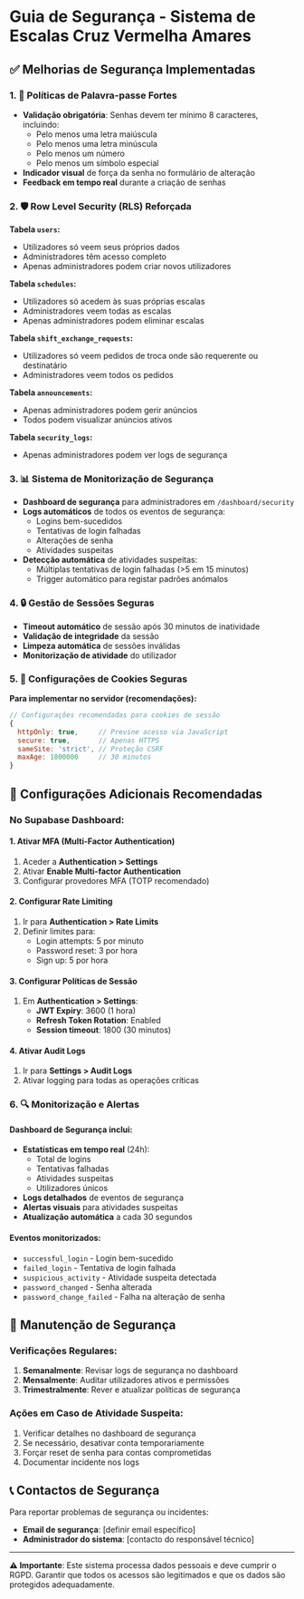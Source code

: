 # Guia de Segurança - Sistema de Escalas Cruz Vermelha Amares

## ✅ Melhorias de Segurança Implementadas

### 1. 🔐 Políticas de Palavra-passe Fortes
- **Validação obrigatória**: Senhas devem ter mínimo 8 caracteres, incluindo:
  - Pelo menos uma letra maiúscula
  - Pelo menos uma letra minúscula  
  - Pelo menos um número
  - Pelo menos um símbolo especial
- **Indicador visual** de força da senha no formulário de alteração
- **Feedback em tempo real** durante a criação de senhas

### 2. 🛡️ Row Level Security (RLS) Reforçada
**Tabela `users`:**
- Utilizadores só veem seus próprios dados
- Administradores têm acesso completo
- Apenas administradores podem criar novos utilizadores

**Tabela `schedules`:**
- Utilizadores só acedem às suas próprias escalas
- Administradores veem todas as escalas
- Apenas administradores podem eliminar escalas

**Tabela `shift_exchange_requests`:**
- Utilizadores só veem pedidos de troca onde são requerente ou destinatário
- Administradores veem todos os pedidos

**Tabela `announcements`:**
- Apenas administradores podem gerir anúncios
- Todos podem visualizar anúncios ativos

**Tabela `security_logs`:**
- Apenas administradores podem ver logs de segurança

### 3. 📊 Sistema de Monitorização de Segurança
- **Dashboard de segurança** para administradores em `/dashboard/security`
- **Logs automáticos** de todos os eventos de segurança:
  - Logins bem-sucedidos
  - Tentativas de login falhadas
  - Alterações de senha
  - Atividades suspeitas
- **Detecção automática** de atividades suspeitas:
  - Múltiplas tentativas de login falhadas (>5 em 15 minutos)
  - Trigger automático para registar padrões anómalos

### 4. 🔒 Gestão de Sessões Seguras
- **Timeout automático** de sessão após 30 minutos de inatividade
- **Validação de integridade** da sessão
- **Limpeza automática** de sessões inválidas
- **Monitorização de atividade** do utilizador

### 5. 🍪 Configurações de Cookies Seguras
**Para implementar no servidor (recomendações):**
```javascript
// Configurações recomendadas para cookies de sessão
{
  httpOnly: true,     // Previne acesso via JavaScript
  secure: true,       // Apenas HTTPS
  sameSite: 'strict', // Proteção CSRF
  maxAge: 1800000     // 30 minutos
}
```

## 🚀 Configurações Adicionais Recomendadas

### No Supabase Dashboard:

#### 1. Ativar MFA (Multi-Factor Authentication)
1. Aceder a **Authentication > Settings**
2. Ativar **Enable Multi-factor Authentication**
3. Configurar provedores MFA (TOTP recomendado)

#### 2. Configurar Rate Limiting
1. Ir para **Authentication > Rate Limits**
2. Definir limites para:
   - Login attempts: 5 por minuto
   - Password reset: 3 por hora
   - Sign up: 5 por hora

#### 3. Configurar Políticas de Sessão
1. Em **Authentication > Settings**:
   - **JWT Expiry**: 3600 (1 hora)
   - **Refresh Token Rotation**: Enabled
   - **Session timeout**: 1800 (30 minutos)

#### 4. Ativar Audit Logs
1. Ir para **Settings > Audit Logs**
2. Ativar logging para todas as operações críticas

### 6. 🔍 Monitorização e Alertas

#### Dashboard de Segurança inclui:
- **Estatísticas em tempo real** (24h):
  - Total de logins
  - Tentativas falhadas
  - Atividades suspeitas
  - Utilizadores únicos
- **Logs detalhados** de eventos de segurança
- **Alertas visuais** para atividades suspeitas
- **Atualização automática** a cada 30 segundos

#### Eventos monitorizados:
- `successful_login` - Login bem-sucedido
- `failed_login` - Tentativa de login falhada
- `suspicious_activity` - Atividade suspeita detectada
- `password_changed` - Senha alterada
- `password_change_failed` - Falha na alteração de senha

## 🔧 Manutenção de Segurança

### Verificações Regulares:
1. **Semanalmente**: Revisar logs de segurança no dashboard
2. **Mensalmente**: Auditar utilizadores ativos e permissões
3. **Trimestralmente**: Rever e atualizar políticas de segurança

### Ações em Caso de Atividade Suspeita:
1. Verificar detalhes no dashboard de segurança
2. Se necessário, desativar conta temporariamente
3. Forçar reset de senha para contas comprometidas
4. Documentar incidente nos logs

## 📞 Contactos de Segurança

Para reportar problemas de segurança ou incidentes:
- **Email de segurança**: [definir email específico]
- **Administrador do sistema**: [contacto do responsável técnico]

---

**⚠️ Importante**: Este sistema processa dados pessoais e deve cumprir o RGPD. Garantir que todos os acessos são legitimados e que os dados são protegidos adequadamente.
